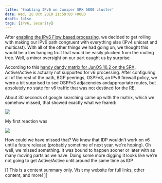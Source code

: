 ```yaml
---
title: 'Enabling IPv6 on Juniper SRX 5800 cluster'
date: Wed, 20 Oct 2010 21:59:00 +0000
draft: false
tags: [IPv6, Security]
---
```


After [enabling the IPv6 Flow based processing](http://tech.buraglio.com/2010/09/srx-ipv6-flow-based-processing.html), we decided to get rolling with making our IPv6 path congruent with everything else (IPv4 unicast and multicast). With all of the other things we had going on, we thought this would be a low hanging fruit that would be easily plucked from the routing tree. Well, a minor oversight on our part caught us by surprise.

According to this [handy dandy matrix for JunOS 10.2 on the SRX](http://www.juniper.net/techpubs/software/junos-security/junos-security10.2/junos-srx-jseries-support-reference/jd0e5522.html), Active/Active is actually not supported for v6 processing. After configuring all of the rest of the path, BGP peerings, OSPFv3, an IPv6 firewall policy, we were a bit surprised to see OSPFv3 adjacencies andappropriate routes, but absolutely no state for v6 traffic that was not destined for the RE.

  

About 30 seconds of google searching came up with the matrix, which we somehow missed, that showed exactly what we feared:

  

![](http://lh3.ggpht.com/_99YK8gwWGlQ/TL8UouI51lI/AAAAAAAAACM/7humintSX-I/s1152/Screen%20shot%202010-10-20%20at%2011.09.54%20AM.png)

  

My first reaction was

![](http://www.popartuk.com/g/l/lgmp0163+homer-simpson-doh-the-simpsons-mini-poster.jpg)

  

How could we have missed that? We knew that IDP wouldn't work on v6 until a future release (probably sometime of next year, we're hoping). Oh well, we missed something. It was bound to happen sooner or later with as many moving parts as we have. Doing some more digging it looks like we're not going to get Active/Active until around the same time as IDP

  

\[\[ This is a content summary only. Visit my website for full links, other content, and more! \]\]